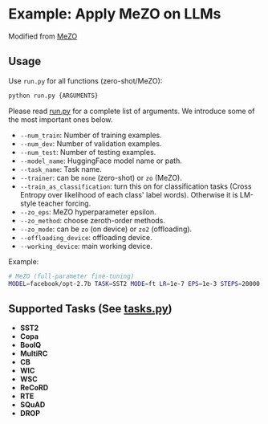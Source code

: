 # Example: Apply MeZO on LLMs

Modified from [MeZO](https://github.com/princeton-nlp/MeZO/blob/main/large_models/README.md)

## Usage

Use `run.py` for all functions (zero-shot/MeZO):

```bash
python run.py {ARGUMENTS}
```

Please read [run.py](./run.py) for a complete list of arguments. We introduce some of the most important ones below.

* `--num_train`: Number of training examples.
* `--num_dev`: Number of validation examples.
* `--num_test`: Number of testing examples.
* `--model_name`: HuggingFace model name or path.
* `--task_name`: Task name.
* `--trainer`: can be `none` (zero-shot) or `zo` (MeZO).
* `--train_as_classification`: turn this on for classification tasks (Cross Entropy over likelihood of each class' label words). Otherwise it is LM-style teacher forcing.
* `--zo_eps`: MeZO hyperparameter epsilon.
* `--zo_method`: choose zeroth-order methods.
* `--zo_mode`: can be `zo` (on device) or `zo2` (offloading).
* `--offloading_device`: offloading device.
* `--working_device`: main working device.

Example:

```bash
# MeZO (full-parameter fine-tuning)
MODEL=facebook/opt-2.7b TASK=SST2 MODE=ft LR=1e-7 EPS=1e-3 STEPS=20000 EVAL_STEPS=4000 bash mezo.sh
```

## Supported Tasks (See [tasks.py](./tasks.py))

- **SST2**
- **Copa**
- **BoolQ**
- **MultiRC**
- **CB**
- **WIC**
- **WSC**
- **ReCoRD**
- **RTE**
- **SQuAD**
- **DROP**

